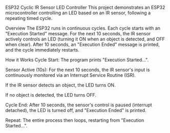 ESP32 Cyclic IR Sensor LED Controller
This project demonstrates an ESP32 microcontroller controlling an LED based on an IR sensor, following a repeating timed cycle.

Overview
The ESP32 runs in continuous cycles. Each cycle starts with an "Execution Started" message. For the next 10 seconds, the IR sensor actively controls an LED (turning it ON when an object is detected, and OFF when clear). After 10 seconds, an "Execution Ended" message is printed, and the cycle immediately restarts.

How it Works
Cycle Start: The program prints "Execution Started...".

Sensor Active (10s): For the next 10 seconds, the IR sensor's input is continuously monitored via an Interrupt Service Routine (ISR).

If the IR sensor detects an object, the LED turns ON.

If no object is detected, the LED turns OFF.

Cycle End: After 10 seconds, the sensor's control is paused (interrupt detached), the LED is turned off, and "Execution Ended" is printed.

Repeat: The entire process then loops, restarting from "Execution Started...".
